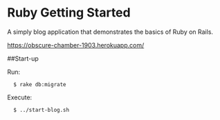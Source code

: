 # Ruby Getting Started
A simply blog application that demonstrates the basics of Ruby on Rails. 

https://obscure-chamber-1903.herokuapp.com/

##Start-up

Run:

``` 
  $ rake db:migrate 
```

Execute:

```
  $ ../start-blog.sh 
```